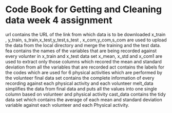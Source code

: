 # Code Book for Getting and Cleaning data week 4 assignment

url contains the URL of the link from which data is to be downloaded 
x_train , y_train, s_train,x_test,y_test,s_test , x_com,y_com,s_com are used to upload the data from the local directory and merge the training and the test data.
fea contains the names of the variables that are being recorded against every volunter in x_train and x_test data set
x_mean, x_std and x_com1 are used to extract only those columns which recored the mean and standard deviation from all the variables that are recorded
act contains the labels for the codes which are used for 6 physical activities which are performed by the volunteer
final data set contains the complete information of every recording against each physical activity and each volunteer
melt_data simplifies the data from final data and puts all the values into one single column based on volunteer and physical activity
cast_data contains the tidy data set which contains the average of each mean and standard deviation variable against each volunteer and each Physical activity.
